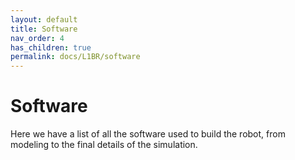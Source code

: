 ```yaml
---
layout: default
title: Software
nav_order: 4
has_children: true
permalink: docs/L1BR/software
---
```


# Software

Here we have a list of all the software used to build the robot, from modeling to the final details of the simulation.